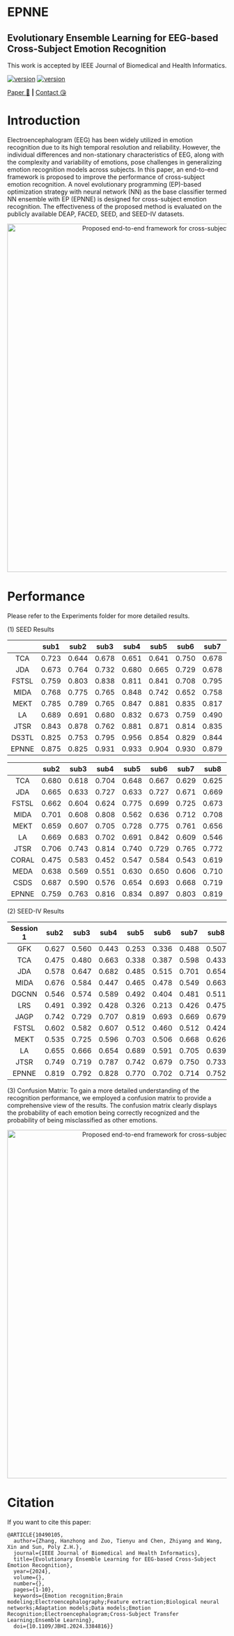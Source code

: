 # EPNNE
## Evolutionary Ensemble Learning for EEG-based Cross-Subject Emotion Recognition

This work is accepted by IEEE Journal of Biomedical and Health Informatics.

<div>
    </p>
    <a href="https://github.com/Audio-WestlakeU/FS-EEND/"><img src="https://img.shields.io/badge/Platform-Windows-lightgrey" alt="version"></a>
    <a href="https://github.com/Audio-WestlakeU/FS-EEND/"><img src="https://img.shields.io/badge/Python-3.8-orange" alt="version"></a>
</div>

[Paper :star_struck:](https://ieeexplore.ieee.org/document/10490105) **|** [Contact :kissing_heart:](zhanghz@sari.ac.cn)

# Introduction

Electroencephalogram (EEG) has been widely utilized in emotion recognition due to its high temporal resolution and reliability. However, the individual differences and non-stationary characteristics of EEG, along with the complexity and variability of emotions, pose challenges in generalizing emotion recognition models across subjects. In this paper, an end-to-end framework is proposed to improve the performance of cross-subject emotion recognition. A novel evolutionary programming (EP)-based optimization strategy with neural network (NN) as the base classifier termed NN ensemble with EP (EPNNE) is designed for cross-subject emotion recognition. The effectiveness of the proposed method is evaluated on the publicly available DEAP, FACED, SEED, and SEED-IV datasets. 

<div align="center">
<image src="/framework.png"  width="800" alt="Proposed end-to-end framework for cross-subject emotion recognition" />
</div>

# Performance
Please refer to the Experiments folder for more detailed results.

(1) SEED Results 

|  | sub1 | sub2 | sub3 | sub4 | sub5 |  sub6 |  sub7 |  sub8 |  sub9 |  sub10 |  sub11 |  sub12 |  sub13 |  sub14 |  sub15 | Avg | 
| :----: | :----: | :----: | :----: | :----: | :----: | :----: | :----: | ---- | ---- | ---- | ---- | ---- | ---- | ---- | ---- | ---- |
TCA | 0.723 | 0.644 | 0.678 | 0.651 | 0.641 | 0.750 | 0.678 | 0.713 | 0.746 | 0.690 | 0.687 | 0.608 | 0.674 | 0.709 | 0.652 | 0.684
JDA | 0.673 | 0.764 |  0.732 | 0.680 | 0.665 | 0.729 | 0.678 | 0.806 | 0.846 | 0.819 | 0.731 | 0.644 | 0.676 | 0.760 | 0.819 | 0.735
| FSTSL  | 0.759 | 0.803  | 0.838 | 0.811 | 0.841 | 0.708 | 0.795 | 0.757 | 0.806 | 0.780 | 0.899 | 0.691 | 0.742 | 0.776 | 0.915 | 0.795
MIDA| 0.768 | 0.775 | 0.765 | 0.848 | 0.742 | 0.652 | 0.758 | 0.729 | 0.742 | 0.770 | 0.821 | 0.606 | 0.717 | 0.743 | 0.742 | 0.746
MEKT| 0.785 | 0.789 | 0.765 | 0.847 | 0.881 | 0.835 | 0.817 | 0.840 | 0.879 | 0.764 | 0.932 | 0.791 | 0.737 | 0.786 | 0.718 | 0.811
LA| 0.689 | 0.691 | 0.680 | 0.832 | 0.673 | 0.759 | 0.490 | 0.542 | 0.801 | 0.786 | 0.740 | 0.761 | 0.777 | 0.643 | 0.648 | 0.701
JTSR| 0.843 | 0.878 | 0.762 | 0.881 | 0.871 | 0.814 | 0.835 | 0.861 | 0.922 | 0.779 | 0.923 | 0.832 | 0.823 | 0.795 | 0.870 | 0.847 |
DS3TL| 0.825 | 0.753 | 0.795 | 0.956 | 0.854 | 0.829 | 0.844 | 0.746 | 0.763 | 0.836 | 0.883 | 0.677 | 0.777 | 0.885 | 0.828 | 0.817 |
EPNNE| 0.875 | 0.825 | 0.931 | 0.933 | 0.904 | 0.930 | 0.879 | 0.894 | 0.907 | 0.945 | 0.915 | 0.881 | 0.843 | 0.827 | 0.873 | 0.891 |

|  | sub2 | sub3 | sub4 | sub5 |  sub6 |  sub7 |  sub8 |  sub9 |  sub10 |  sub11 |  sub12 |  sub13 |  sub14 |  sub15 | Avg | 
| :----: | :----: | :----: | :----: | :----: | :----: | :----: | :----: | ---- | ---- | ---- | ---- | ---- | ---- | ---- | ---- |
TCA | 0.680 | 0.618 | 0.704 | 0.648 | 0.667 | 0.629 | 0.625 | 0.889 | 0.667 | 0.728 | 0.585 | 0.690 | 0.710 | 0.561 | 0.672 | 
JDA | 0.665 | 0.633 | 0.727 | 0.633 | 0.727 | 0.671 | 0.669 | 0.898 | 0.734 | 0.818 | 0.647 | 0.659 | 0.792 | 0.717 | 0.714 | 
| FSTSL  | 0.662 | 0.604 | 0.624 | 0.775 | 0.699 | 0.725 | 0.673 | 0.718 | 0.728 | 0.830 | 0.614 | 0.810 | 0.792 | 0.907 | 0.726 | 
MIDA| 0.701 | 0.608 | 0.808 | 0.562 | 0.636 | 0.712 | 0.708 | 0.896 | 0.730 | 0.830 | 0.690 | 0.606 | 0.771 | 0.723 | 0.713 | 
MEKT| 0.659 | 0.607 | 0.705 | 0.728 | 0.775 | 0.761 | 0.656 | 0.798 | 0.677 | 0.823 | 0.732 | 0.607 | 0.686 | 0.652 | 0.705 | 
LA| 0.669 | 0.683 | 0.702 | 0.691 | 0.842 | 0.609 | 0.546 | 0.807 | 0.707 | 0.784 | 0.752 | 0.773 | 0.644 | 0.406 | 0.687 | 
JTSR| 0.706 | 0.743 | 0.814 | 0.740 | 0.729 | 0.765 | 0.772 | 0.779 | 0.744 | 0.802 | 0.766 | 0.719 | 0.746 | 0.770 | 0.757 | 
CORAL| 0.475 | 0.583 | 0.452 | 0.547 | 0.584 | 0.543 | 0.619 | 0.586 | 0.572 | 0.576 | 0.473 | 0.558 | 0.510 | 0.705 | 0.556 | 
MEDA| 0.638 | 0.569 | 0.551 | 0.630 | 0.650 | 0.606 | 0.710 | 0.668 | 0.664 | 0.671 | 0.501 | 0.619 | 0.638 | 0.755 | 0.634 | 
CSDS| 0.687 | 0.590 | 0.576 | 0.654 | 0.693 | 0.668 | 0.719 | 0.686 | 0.658 | 0.677 | 0.523 | 0.636 | 0.642 | 0.853 | 0.661 | 
EPNNE| 0.759 | 0.763 | 0.816 | 0.834 | 0.897 | 0.803 | 0.819 | 0.817 | 0.830 | 0.864 | 0.792 | 0.784 | 0.814 | 0.794 | 0.813 | 

(2) SEED-IV Results

|Session 1   | sub2 | sub3 | sub4 | sub5 |  sub6 |  sub7 |  sub8 |  sub9 |  sub10 |  sub11 |  sub12 |  sub13 |  sub14 |  sub15 | Avg | 
| :----: | :----: | :----: | :----: | :----: | :----: | :----: | ---- | ---- | ---- | ---- | ---- | ---- | ---- | ---- | ---- |
GFK | 0.627 | 0.560 | 0.443 | 0.253 | 0.336 | 0.488 | 0.507 | 0.535 | 0.517 | 0.499 | 0.313 | 0.438 | 0.404 | 0.316 | 0.446 
TCA | 0.475 | 0.480 | 0.663 | 0.338 | 0.387 | 0.598 | 0.433 | 0.460 | 0.472 | 0.450 | 0.332 | 0.525 | 0.505 | 0.371 | 0.464
JDA | 0.578 | 0.647 | 0.682 | 0.485 | 0.515 | 0.701 | 0.654 | 0.648 | 0.656 | 0.519 | 0.542 | 0.629 | 0.555 | 0.691 | 0.608
MIDA | 0.676 | 0.584 | 0.447 | 0.465 | 0.478 | 0.549 | 0.663 | 0.533 | 0.638 | 0.593 | 0.591 | 0.506 | 0.439 | 0.466 | 0.551
DGCNN | 0.546 | 0.574 | 0.589 | 0.492 | 0.404 | 0.481 | 0.511 | 0.629 | 0.426 | 0.510 | 0.559 | 0.522 | 0.532 | 0.538 | 0.522
LRS | 0.491 | 0.392 | 0.428 | 0.326 | 0.213 | 0.426 | 0.475 | 0.432 | 0.467 | 0.424 | 0.633 | 0.334 | 0.408 | 0.337 | 0.413 
JAGP | 0.742 | 0.729 | 0.707 | 0.819 | 0.693 | 0.669 | 0.679 | 0.844 | 0.769 | 0.693 | 0.747 | 0.701 | 0.613 | 0.820 | 0.730
FSTSL | 0.602 | 0.582 | 0.607 | 0.512 | 0.460 | 0.512 | 0.424 | 0.618 | 0.542 | 0.485 | 0.481 | 0.501 | 0.498 | 0.561 | 0.528
MEKT | 0.535 | 0.725 | 0.596 | 0.703 | 0.506 | 0.668 | 0.626 | 0.631 | 0.607 | 0.602 | 0.675 | 0.683 | 0.544 | 0.517 | 0.616
LA | 0.655 | 0.666 | 0.654 | 0.689 | 0.591 | 0.705 | 0.639 | 0.643 | 0.653 | 0.661 | 0.744 | 0.655 | 0.654 | 0.607 | 0.658
JTSR | 0.749 | 0.719 | 0.787 | 0.742 | 0.679 | 0.750 | 0.733 | 0.855 | 0.729 | 0.747 | 0.756 | 0.683 | 0.694 | 0.729 | 0.739
EPNNE | 0.819 | 0.792 | 0.828 | 0.770 | 0.702 | 0.714 | 0.752 | 0.809 | 0.793 | 0.764 | 0.766 | 0.796 | 0.807 | 0.791 | 0.779 

(3) Confusion Matrix: To gain a more detailed understanding of the recognition performance, we employed a confusion matrix to provide a comprehensive view of the results. The confusion matrix clearly displays the probability of each emotion being correctly recognized and the probability of being misclassified as other emotions.


<div align="center">
<image src="/conmax.png"  width="800" alt="Proposed end-to-end framework for cross-subject emotion recognition" />
</div>

# Citation

If you want to cite this paper:

```
@ARTICLE{10490105,
  author={Zhang, Hanzhong and Zuo, Tienyu and Chen, Zhiyang and Wang, Xin and Sun, Poly Z.H.},
  journal={IEEE Journal of Biomedical and Health Informatics}, 
  title={Evolutionary Ensemble Learning for EEG-based Cross-Subject Emotion Recognition}, 
  year={2024},
  volume={},
  number={},
  pages={1-10},
  keywords={Emotion recognition;Brain modeling;Electroencephalography;Feature extraction;Biological neural networks;Adaptation models;Data models;Emotion Recognition;Electroencephalogram;Cross-Subject Transfer Learning;Ensemble Learning},
  doi={10.1109/JBHI.2024.3384816}}
```

